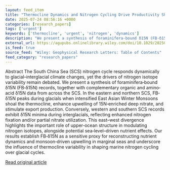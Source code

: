 ```yaml
---
layout: feed_item
title: "Thermocline Dynamics and Nitrogen Cycling Drive Productivity Shifts in the South China Sea Across Glacial Cycles"
date: 2025-07-24 08:56:16 +0000
categories: [research_papers]
tags: ['urgent']
keywords: ['thermocline', 'urgent', 'nitrogen', 'dynamics']
description: "We present a synthesis of foraminifera‐bound δ15N (FB‐δ15N) records, together with complementary organic and amino‐acid δ15N data from across the SCS"
external_url: https://agupubs.onlinelibrary.wiley.com/doi/10.1029/2025GL116748?af=R
is_feed: true
source_feed: "Wiley: Geophysical Research Letters: Table of Contents"
feed_category: "research_papers"
---
```


Abstract The South China Sea (SCS) nitrogen cycle responds dynamically to glacial–interglacial climate changes, yet the drivers of nitrogen isotope variability remain debated. We present a synthesis of foraminifera‐bound δ15N (FB‐δ15N) records, together with complementary organic and amino‐acid δ15N data from across the SCS. In the eastern and northern SCS, FB‐δ15N peaks during glacials when intensified East Asian Winter Monsoons shoal the thermocline, enhance upwelling of 15N‐enriched deep nitrate, and stimulate export production. Conversely, western and southern SCS records exhibit δ15N minima during interglacials, reflecting enhanced nitrogen fixation and/or partial nitrate utilization. This east–west divergence highlights the important role of upper‐ocean structure in modulating nitrogen isotopes, alongside potential sea‐level–driven nutrient effects. Our results establish FB‐δ15N as a sensitive proxy for reconstructing nutrient dynamics and monsoon‐driven upwelling in marginal seas and underscore the influence of thermocline variability in shaping marine nitrogen cycling over glacial cycles.

[Read original article](https://agupubs.onlinelibrary.wiley.com/doi/10.1029/2025GL116748?af=R)
